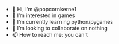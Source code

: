 - 👋 Hi, I’m @popcornkerne1
- 👀 I’m interested in games
- 🌱 I’m currently learning python/pygames
- 💞️ I’m looking to collaborate on nothing
- 📫 How to reach me: you can't

<!---
popcornkerne1/popcornkerne1 is a ✨ special ✨ repository because its `README.md` (this file) appears on your GitHub profile.
You can click the Preview link to take a look at your changes.
--->
